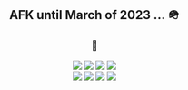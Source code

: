 <div align="center">
  
  ## AFK until March of 2023 ... 🪖
  
  ### 📝 <!-- Techs which I'm interested in -->
  
  <p>
    <img src="https://img.shields.io/badge/TypeScript-3178C6?style=flat-square&logo=TypeScript&logoColor=white"/>
    <img src="https://img.shields.io/badge/JavaScript-F7DF1E?style=flat-square&logo=JavaScript&logoColor=white"/>
    <img src="https://img.shields.io/badge/Java-007396?style=flat-square&logo=Java&logoColor=white"/>
    <img src="https://img.shields.io/badge/Python-3776AB?style=flat-square&logo=Python&logoColor=white"/>
    <br/>
    <img src="https://img.shields.io/badge/Node.js-339933?style=flat-square&logo=Node.js&logoColor=white"/>
    <img src="https://img.shields.io/badge/Express.js-000000?style=flat-square&logo=Express&logoColor=white"/>
    <img src="https://img.shields.io/badge/Vue.js-4FC08D?style=flat-square&logo=Vue.js&logoColor=white"/>
    <!-- <img src="https://img.shields.io/badge/Spring-6DB33F?style=flat-square&logo=Spring&logoColor=white"/> -->
    <img src="https://img.shields.io/badge/MySQL-4479A1?style=flat-square&logo=MySQL&logoColor=white"/>
  </p>
</div>
